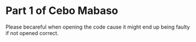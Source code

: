 # Part 1 of Cebo Mabaso
Please becareful when opening the code cause it might end up being faulty if not opened correct.
